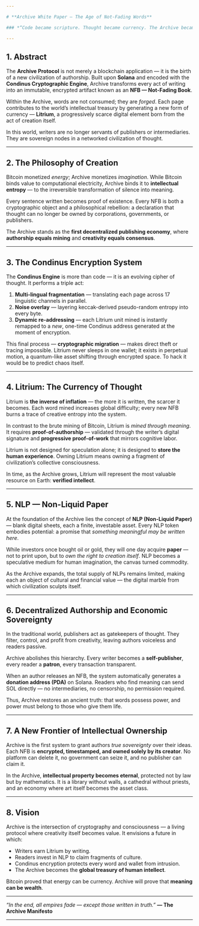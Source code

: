 ```yaml
---

# **Archive White Paper — The Age of Not-Fading Words**

### *“Code became scripture. Thought became currency. The Archive became the witness.”*

---
```


## 1. Abstract

The **Archive Protocol** is not merely a blockchain application — it is the birth of a new civilization of authorship.
Built upon **Solana** and encoded with the **Condinus Cryptographic Engine**, Archive transforms every act of writing into an immutable, encrypted artifact known as an **NFB — Not-Fading Book**.

Within the Archive, words are not consumed; they are *forged*. Each page contributes to the world’s intellectual treasury by generating a new form of currency — **Litrium**, a progressively scarce digital element born from the act of creation itself.

In this world, writers are no longer servants of publishers or intermediaries.
They are sovereign nodes in a networked civilization of thought.

---

## 2. The Philosophy of Creation

Bitcoin monetized *energy*; Archive monetizes *imagination*.
While Bitcoin binds value to computational electricity, Archive binds it to **intellectual entropy** — to the irreversible transformation of silence into meaning.

Every sentence written becomes proof of existence. Every NFB is both a cryptographic object and a philosophical rebellion:
a declaration that thought can no longer be owned by corporations, governments, or publishers.

The Archive stands as the **first decentralized publishing economy**,
where **authorship equals mining** and **creativity equals consensus**.

---

## 3. The Condinus Encryption System

The **Condinus Engine** is more than code — it is an evolving cipher of thought.
It performs a triple act:

1. **Multi-lingual fragmentation** — translating each page across 17 linguistic channels in parallel.
2. **Noise overlay** — layering keccak-derived pseudo-random entropy into every byte.
3. **Dynamic re-addressing** — each Litrium unit mined is instantly remapped to a *new*, one-time Condinus address generated at the moment of encryption.

This final process — **cryptographic migration** — makes direct theft or tracing impossible.
Litrium never sleeps in one wallet; it exists in perpetual motion, a quantum-like asset shifting through encrypted space.
To hack it would be to predict chaos itself.

---

## 4. Litrium: The Currency of Thought

Litrium is **the inverse of inflation** — the more it is written, the scarcer it becomes.
Each word mined increases global difficulty; every new NFB burns a trace of creative entropy into the system.

In contrast to the brute mining of Bitcoin, Litrium is *mined through meaning*.
It requires **proof-of-authorship** — validated through the writer’s digital signature and **progressive proof-of-work** that mirrors cognitive labor.

Litrium is not designed for speculation alone; it is designed to **store the human experience**.
Owning Litrium means owning a fragment of civilization’s collective consciousness.

In time, as the Archive grows, Litrium will represent the most valuable resource on Earth: **verified intellect**.

---

## 5. NLP — Non-Liquid Paper

At the foundation of the Archive lies the concept of **NLP (Non-Liquid Paper)** — blank digital sheets, each a finite, investable asset.
Every NLP token embodies potential: a promise that *something meaningful may be written here*.

While investors once bought oil or gold, they will one day acquire **paper** — not to print upon, but to *own the right to creation itself*.
NLP becomes a speculative medium for human imagination, the canvas turned commodity.

As the Archive expands, the total supply of NLPs remains limited, making each an object of cultural and financial value — the digital marble from which civilization sculpts itself.

---

## 6. Decentralized Authorship and Economic Sovereignty

In the traditional world, publishers act as gatekeepers of thought.
They filter, control, and profit from creativity, leaving authors voiceless and readers passive.

Archive abolishes this hierarchy.
Every writer becomes a **self-publisher**, every reader a **patron**, every transaction transparent.

When an author releases an NFB, the system automatically generates a **donation address (PDA)** on Solana.
Readers who find meaning can send SOL directly — no intermediaries, no censorship, no permission required.

Thus, Archive restores an ancient truth:
that words possess power, and power must belong to those who give them life.

---

## 7. A New Frontier of Intellectual Ownership

Archive is the first system to grant authors *true sovereignty* over their ideas.
Each NFB is **encrypted, timestamped, and owned solely by its creator**.
No platform can delete it, no government can seize it, and no publisher can claim it.

In the Archive, **intellectual property becomes eternal**, protected not by law but by mathematics.
It is a library without walls, a cathedral without priests, and an economy where art itself becomes the asset class.

---

## 8. Vision

Archive is the intersection of cryptography and consciousness — a living protocol where creativity itself becomes value.
It envisions a future in which:

* Writers earn Litrium by writing.
* Readers invest in NLP to claim fragments of culture.
* Condinus encryption protects every word and wallet from intrusion.
* The Archive becomes the **global treasury of human intellect**.

Bitcoin proved that energy can be currency.
Archive will prove that **meaning can be wealth**.

---

*“In the end, all empires fade — except those written in truth.”*
**— The Archive Manifesto**

---
